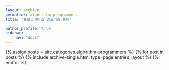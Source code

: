 ```yaml
---
layout: archive
permalink: algorithm-programmers
title: "프로그래머스 알고리즘 풀이"

author_profile: true
sidebar:
    nav: "docs"
---
```


{% assign posts = site.categories.algorithm-programmers %}
{% for post in posts %}
{% include archive-single.html type=page.entries_layout %}
{% endfor %}
